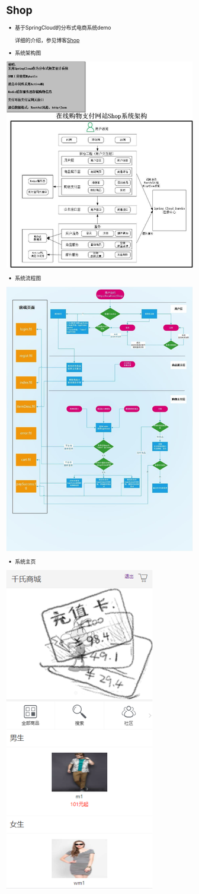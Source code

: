 # Shop
- 基于SpringCloud的分布式电商系统demo

  详细的介绍，参见博客[Shop](https://jason-qianhao.github.io/_posts/2021-01-20-Shop/)

- 系统架构图

![](./indexShot1.jpg)

- 系统流程图

![](./indexShot2.jpg)

- 系统主页

![](./indexShot3.png)
